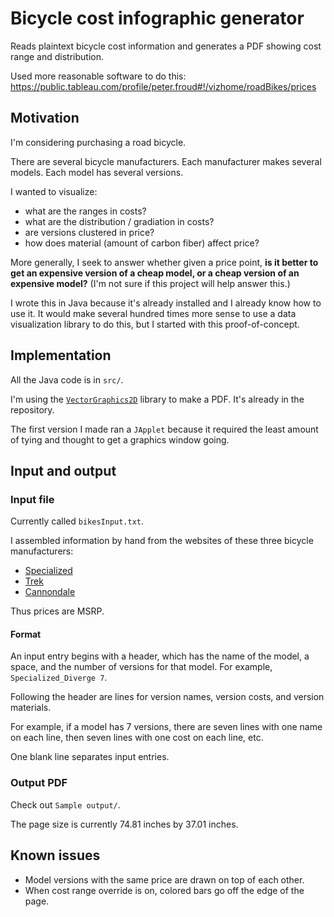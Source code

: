 # Bicycle cost infographic generator

Reads plaintext bicycle cost information and generates a PDF showing cost range and distribution.

Used more reasonable software to do this: https://public.tableau.com/profile/peter.froud#!/vizhome/roadBikes/prices

## Motivation

I'm considering purchasing a road bicycle.

There are several bicycle manufacturers. Each manufacturer makes several models. Each model has several versions.

I wanted to visualize:

- what are the ranges in costs?
- what are the distribution / gradiation in costs?
- are versions clustered in price?
- how does material (amount of carbon fiber) affect price?

More generally, I seek to answer whether given a price point,
**is it better to get an expensive version of a cheap model, or a cheap version of an expensive model?**
(I'm not sure if this project will help answer this.)

I wrote this in Java because it's already installed and I already know how to use it.
It would make several hundred times more sense to use a data visualization library to do this,
but I started with this proof-of-concept.  


## Implementation


All the Java code is in `src/`.


I'm using the [`VectorGraphics2D`](http://trac.erichseifert.de/vectorgraphics2d/) library to make a PDF. It's already in the repository.
 
The first version I made ran a `JApplet` because it required the least amount of tying and thought to get a graphics window going.

## Input and output

### Input file

Currently called `bikesInput.txt`.

I assembled information by hand from the websites of these three bicycle manufacturers:

- [Specialized](http://www.specialized.com/us/en/home/)
- [Trek](http://www.trekbikes.com/us/en/)
- [Cannondale](http://www.cannondale.com/)

Thus prices are MSRP.

#### Format

An input entry begins with a header, which has the name of the model, a space, and the number of versions for that model. For example, `Specialized_Diverge 7`.

Following the header are lines for version names, version costs, and version materials.

For example, if a model has 7 versions, there are seven lines with one name on each line, then seven lines with one cost on each line, etc.

One blank line separates input entries.


### Output PDF

Check out `Sample output/`.

The page size is currently 74.81 inches by 37.01 inches.


## Known issues
- Model versions with the same price are drawn on top of each other.
- When cost range override is on, colored bars go off the edge of the page.
